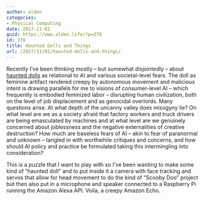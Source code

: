 ```yaml
---
author: alden
categories:
- Physical Computing
date: 2017-11-01
guid: https://www.alden.life/?p=278
id: 278
title: Haunted Dolls and Things
url: /2017/11/01/haunted-dolls-and-things/
---
```


Recently I&#8217;ve been thinking mostly &#8211; but somewhat disjointedly &#8211; about [haunted dolls](https://www.ebay.com/sch/i.html?_from=R40&_trksid=m570.l1313&_nkw=haunted+doll&_sacat=0) as relational to AI and various societal-level fears. The doll as feminine artifact rendered creepy by autonomous movement and malicious intent is drawing parallels for me to visions of consumer-level AI &#8211; which frequently is embodied feminized labor &#8211; disrupting human civilization, both on the level of job displacement and as genocidal overlords. Many questions arise. At what depth of the uncanny valley does misogyny lie? On what level are we as a society afraid that factory workers and truck drivers are being emasculated by machines and at what level are we genuinely concerned about joblessness and the negative externalities of creative destruction? How much are baseless fears of AI &#8211; akin to fear of paranormal and unknown &#8211; tangled in with worthwhile critiques and concerns, and how should AI policy and practice be formulated taking this intermingling into consideration?

This is a puzzle that I want to play with so I&#8217;ve been wanting to make some kind of &#8220;haunted doll&#8221; and to put inside it a camera with face tracking and servos that allow for head movement to do the kind of &#8220;Scooby Doo&#8221; project but then also put in a microphone and speaker connected to a Raspberry Pi running the Amazon Alexa API. Voila, a creepy Amazon Echo.
